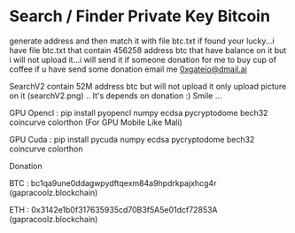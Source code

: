 # Search / Finder Private Key Bitcoin

generate address and then match it with file btc.txt if found your lucky...i have file btc.txt that contain 456258 address btc that have balance on it but i will not upload it...i will send it if someone donation for me to buy cup of coffee
if u have send some donation email me 0xgateio@dmail.ai

SearchV2 contain 52M address btc but will not upload it only upload picture on it (searchV2.png) .. It's depends on donation :) Smile ... 


GPU Opencl : pip install pyopencl numpy ecdsa pycryptodome bech32 coincurve colorthon  (For GPU Mobile Like Mali)

GPU Cuda : pip install pycuda numpy ecdsa pycryptodome bech32 coincurve colorthon

Donation

BTC : bc1qa9une0ddagwpydftqexm84a9hpdrkpajxhcg4r (gapracoolz.blockchain)

ETH : 0x3142e1b0f317635935cd70B3f5A5e01dcf72853A (gapracoolz.blockchain)
